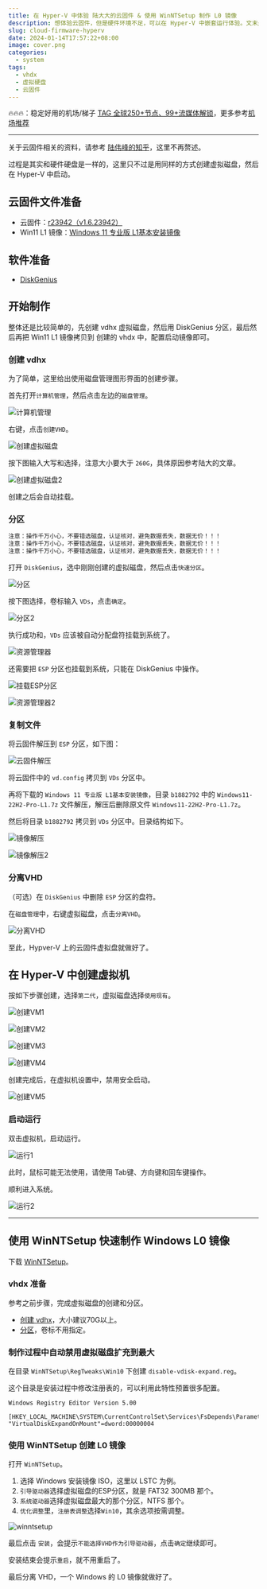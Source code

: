 ```yaml
---
title: 在 Hyper-V 中体验 陆大大的云固件 & 使用 WinNTSetup 制作 L0 镜像
description: 想体验云固件，但是硬件环境不足，可以在 Hyper-V 中嵌套运行体验。文末是使用`WinNTSetup`制作镜像的教材。
slug: cloud-firmware-hyperv
date: 2024-01-14T17:57:22+08:00
image: cover.png
categories:
  - system
tags:
  - vhdx
  - 虚拟硬盘
  - 云固件
---
```


🔥🔥🔥：稳定好用的机场/梯子 [TAG 全球250+节点、99+流媒体解锁](https://tagss04.pro/#/auth/2neqgxFl)，更多参考[机场推荐](https://alecthw.github.io/p/2023/11/airport-recommend/)

---

关于云固件相关的资料，请参考 [陆伟峰​的知乎](https://zhuanlan.zhihu.com/p/651550564)，这里不再赘述。

过程是其实和硬件硬盘是一样的，这里只不过是用同样的方式创建虚拟磁盘，然后在 Hyper-V 中启动。

## 云固件文件准备

- 云固件：[r23942（v1.6.23942）](https://pan.baidu.com/share/init?surl=E3LKPlyAZCUX8PhIkIu98Q&pwd=7217)
- Win11 L1 镜像：[Windows 11 专业版 L1基本安装镜像](https://pan.baidu.com/s/1qpRqRhTlG5PTk0EfspJomw)

## 软件准备

- [DiskGenius](https://www.diskgenius.cn/)

## 开始制作

整体还是比较简单的，先创建 vdhx 虚拟磁盘，然后用 DiskGenius 分区，最后然后再把 Win11 L1 镜像拷贝到 创建的 vhdx 中，配置启动镜像即可。

### 创建 vdhx

为了简单，这里给出使用磁盘管理图形界面的创建步骤。

首先打开`计算机管理`，然后点击左边的`磁盘管理`。

![计算机管理](pc_mgr.jpg)

右键，点击`创建VHD`。

![创建虚拟磁盘](create_vhdx_1.jpg)

按下图输入大写和选择，注意大小要大于 `260G`，具体原因参考陆大的文章。

![创建虚拟磁盘2](create_vhdx_2.jpg)

创建之后会自动挂载。

### 分区

```txt
注意：操作千万小心，不要错选磁盘，认证核对，避免数据丢失，数据无价！！！
注意：操作千万小心，不要错选磁盘，认证核对，避免数据丢失，数据无价！！！
注意：操作千万小心，不要错选磁盘，认证核对，避免数据丢失，数据无价！！！
```

打开 `DiskGenius`，选中刚刚创建的虚拟磁盘，然后点击`快速分区`。

![分区](partition.jpg)

按下图选择，卷标输入 `VDs`，点击`确定`。

![分区2](partition2.jpg)

执行成功和，`VDs` 应该被自动分配盘符挂载到系统了。

![资源管理器](my_pc.jpg)

还需要把 `ESP` 分区也挂载到系统，只能在 DiskGenius 中操作。

![挂载ESP分区](esp.jpg)

![资源管理器2](my_pc2.jpg)

### 复制文件

将云固件解压到 `ESP` 分区，如下图：

![云固件解压](unzip_cd.jpg)

将云固件中的 `vd.config` 拷贝到 `VDs` 分区中。

再将下载的 `Windows 11 专业版 L1基本安装镜像`，目录 `b1882792` 中的 `Windows11-22H2-Pro-L1.7z` 文件解压，解压后删除原文件 `Windows11-22H2-Pro-L1.7z`。

然后将目录 `b1882792` 拷贝到 `VDs` 分区中。目录结构如下。

![镜像解压](unzip_vd.jpg)

![镜像解压2](unzip_vd_2.jpg)

### 分离VHD

（可选）在 `DiskGenius` 中删除 `ESP` 分区的盘符。

在`磁盘管理`中，右键虚拟磁盘，点击`分离VHD`。

![分离VHD](unmount_vhdx.jpg)

至此，Hypver-V 上的云固件虚拟盘就做好了。

## 在 Hyper-V 中创建虚拟机

按如下步骤创建，选择`第二代`，虚拟磁盘选择`使用现有`。

![创建VM1](create_vm_1.jpg)

![创建VM2](create_vm_2.jpg)

![创建VM3](create_vm_3.jpg)

![创建VM4](create_vm_4.jpg)

创建完成后，在虚拟机设置中，禁用安全启动。

![创建VM5](create_vm_5.jpg)

### 启动运行

双击虚拟机，启动运行。

![运行1](run_1.jpg)

此时，鼠标可能无法使用，请使用 Tab键、方向键和回车键操作。

顺利进入系统。

![运行2](run_2.jpg)

---

## 使用 WinNTSetup 快速制作 Windows L0 镜像

下载 [WinNTSetup](https://msfn.org/board/topic/149612-winntsetup-v533/)。

### vhdx 准备

参考之前步骤，完成虚拟磁盘的创建和分区。

- [创建 vdhx](#创建-vdhx)，大小建议70G以上。
- [分区](#分区)，卷标不用指定。

### 制作过程中自动禁用虚拟磁盘扩充到最大

在目录 `WinNTSetup\RegTweaks\Win10` 下创建 `disable-vdisk-expand.reg`。

这个目录是安装过程中修改注册表的，可以利用此特性预置很多配置。

```reg
Windows Registry Editor Version 5.00

[HKEY_LOCAL_MACHINE\SYSTEM\CurrentControlSet\Services\FsDepends\Parameters]
"VirtualDiskExpandOnMount"=dword:00000004
```

### 使用 WinNTSetup 创建 L0 镜像

打开 `WinNTSetup`。

1. 选择 Windows 安装镜像 ISO，这里以 LSTC 为例。
2. `引导驱动器`选择虚拟磁盘的ESP分区，就是 FAT32 300MB 那个。
3. `系统驱动器`选择虚拟磁盘最大的那个分区，NTFS 那个。
4. `优化调整`里，`注册表调整`选择`Win10`，其余选项按需调整。

![winntsetup](winntsetup.jpg)

最后点击 `安装`，会提示`不能选择VHD作为引导驱动器`，点击`确定`继续即可。

安装结束会提示`重启`，就不用重启了。

最后分离 VHD，一个 Windows 的 L0 镜像就做好了。
